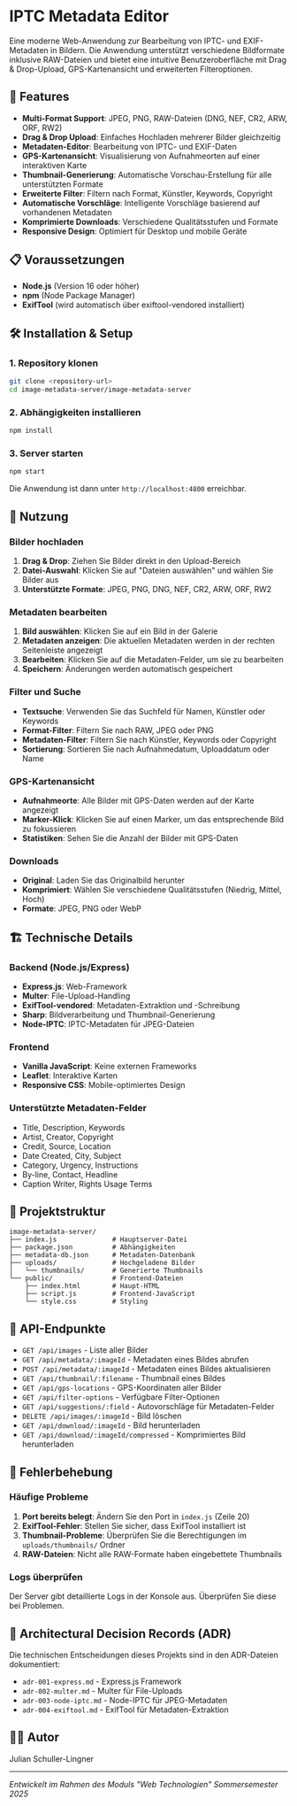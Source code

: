 # IPTC Metadata Editor

Eine moderne Web-Anwendung zur Bearbeitung von IPTC- und EXIF-Metadaten in Bildern. Die Anwendung unterstützt verschiedene Bildformate inklusive RAW-Dateien und bietet eine intuitive Benutzeroberfläche mit Drag & Drop-Upload, GPS-Kartenansicht und erweiterten Filteroptionen.

## 🚀 Features

- **Multi-Format Support**: JPEG, PNG, RAW-Dateien (DNG, NEF, CR2, ARW, ORF, RW2)
- **Drag & Drop Upload**: Einfaches Hochladen mehrerer Bilder gleichzeitig
- **Metadaten-Editor**: Bearbeitung von IPTC- und EXIF-Daten
- **GPS-Kartenansicht**: Visualisierung von Aufnahmeorten auf einer interaktiven Karte
- **Thumbnail-Generierung**: Automatische Vorschau-Erstellung für alle unterstützten Formate
- **Erweiterte Filter**: Filtern nach Format, Künstler, Keywords, Copyright
- **Automatische Vorschläge**: Intelligente Vorschläge basierend auf vorhandenen Metadaten
- **Komprimierte Downloads**: Verschiedene Qualitätsstufen und Formate
- **Responsive Design**: Optimiert für Desktop und mobile Geräte

## 📋 Voraussetzungen

- **Node.js** (Version 16 oder höher)
- **npm** (Node Package Manager)
- **ExifTool** (wird automatisch über exiftool-vendored installiert)

## 🛠️ Installation & Setup

### 1. Repository klonen
```bash
git clone <repository-url>
cd image-metadata-server/image-metadata-server
```

### 2. Abhängigkeiten installieren
```bash
npm install
```

### 3. Server starten
```bash
npm start
```

Die Anwendung ist dann unter `http://localhost:4800` erreichbar.

## 📖 Nutzung

### Bilder hochladen
1. **Drag & Drop**: Ziehen Sie Bilder direkt in den Upload-Bereich
2. **Datei-Auswahl**: Klicken Sie auf "Dateien auswählen" und wählen Sie Bilder aus
3. **Unterstützte Formate**: JPEG, PNG, DNG, NEF, CR2, ARW, ORF, RW2

### Metadaten bearbeiten
1. **Bild auswählen**: Klicken Sie auf ein Bild in der Galerie
2. **Metadaten anzeigen**: Die aktuellen Metadaten werden in der rechten Seitenleiste angezeigt
3. **Bearbeiten**: Klicken Sie auf die Metadaten-Felder, um sie zu bearbeiten
4. **Speichern**: Änderungen werden automatisch gespeichert

### Filter und Suche
- **Textsuche**: Verwenden Sie das Suchfeld für Namen, Künstler oder Keywords
- **Format-Filter**: Filtern Sie nach RAW, JPEG oder PNG
- **Metadaten-Filter**: Filtern Sie nach Künstler, Keywords oder Copyright
- **Sortierung**: Sortieren Sie nach Aufnahmedatum, Uploaddatum oder Name

### GPS-Kartenansicht
- **Aufnahmeorte**: Alle Bilder mit GPS-Daten werden auf der Karte angezeigt
- **Marker-Klick**: Klicken Sie auf einen Marker, um das entsprechende Bild zu fokussieren
- **Statistiken**: Sehen Sie die Anzahl der Bilder mit GPS-Daten

### Downloads
- **Original**: Laden Sie das Originalbild herunter
- **Komprimiert**: Wählen Sie verschiedene Qualitätsstufen (Niedrig, Mittel, Hoch)
- **Formate**: JPEG, PNG oder WebP

## 🏗️ Technische Details

### Backend (Node.js/Express)
- **Express.js**: Web-Framework
- **Multer**: File-Upload-Handling
- **ExifTool-vendored**: Metadaten-Extraktion und -Schreibung
- **Sharp**: Bildverarbeitung und Thumbnail-Generierung
- **Node-IPTC**: IPTC-Metadaten für JPEG-Dateien

### Frontend
- **Vanilla JavaScript**: Keine externen Frameworks
- **Leaflet**: Interaktive Karten
- **Responsive CSS**: Mobile-optimiertes Design

### Unterstützte Metadaten-Felder
- Title, Description, Keywords
- Artist, Creator, Copyright
- Credit, Source, Location
- Date Created, City, Subject
- Category, Urgency, Instructions
- By-line, Contact, Headline
- Caption Writer, Rights Usage Terms

## 📁 Projektstruktur

```
image-metadata-server/
├── index.js              # Hauptserver-Datei
├── package.json          # Abhängigkeiten
├── metadata-db.json      # Metadaten-Datenbank
├── uploads/              # Hochgeladene Bilder
│   └── thumbnails/       # Generierte Thumbnails
└── public/               # Frontend-Dateien
    ├── index.html        # Haupt-HTML
    ├── script.js         # Frontend-JavaScript
    └── style.css         # Styling
```

## 🔧 API-Endpunkte

- `GET /api/images` - Liste aller Bilder
- `GET /api/metadata/:imageId` - Metadaten eines Bildes abrufen
- `POST /api/metadata/:imageId` - Metadaten eines Bildes aktualisieren
- `GET /api/thumbnail/:filename` - Thumbnail eines Bildes
- `GET /api/gps-locations` - GPS-Koordinaten aller Bilder
- `GET /api/filter-options` - Verfügbare Filter-Optionen
- `GET /api/suggestions/:field` - Autovorschläge für Metadaten-Felder
- `DELETE /api/images/:imageId` - Bild löschen
- `GET /api/download/:imageId` - Bild herunterladen
- `GET /api/download/:imageId/compressed` - Komprimiertes Bild herunterladen

## 🐛 Fehlerbehebung

### Häufige Probleme

1. **Port bereits belegt**: Ändern Sie den Port in `index.js` (Zeile 20)
2. **ExifTool-Fehler**: Stellen Sie sicher, dass ExifTool installiert ist
3. **Thumbnail-Probleme**: Überprüfen Sie die Berechtigungen im `uploads/thumbnails/` Ordner
4. **RAW-Dateien**: Nicht alle RAW-Formate haben eingebettete Thumbnails

### Logs überprüfen
Der Server gibt detaillierte Logs in der Konsole aus. Überprüfen Sie diese bei Problemen.

## 📝 Architectural Decision Records (ADR)

Die technischen Entscheidungen dieses Projekts sind in den ADR-Dateien dokumentiert:
- `adr-001-express.md` - Express.js Framework
- `adr-002-multer.md` - Multer für File-Uploads
- `adr-003-node-iptc.md` - Node-IPTC für JPEG-Metadaten
- `adr-004-exiftool.md` - ExifTool für Metadaten-Extraktion

## 👨‍💻 Autor

Julian Schuller-Lingner

---

*Entwickelt im Rahmen des Moduls "Web Technologien" Sommersemester 2025*
